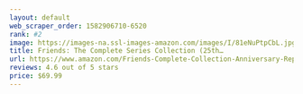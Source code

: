 ```yaml
---
layout: default 
﻿web_scraper_order: 1582906710-6520
rank: #2
image: https://images-na.ssl-images-amazon.com/images/I/81eNuPtpCbL.jpg
title: Friends: The Complete Series Collection (25th…
url: https://www.amazon.com/Friends-Complete-Collection-Anniversary-Repackaged/dp/B07S86K91M/ref=zg_mw_movies-tv_2?_encoding=UTF8&psc=1&refRID=0STWD1YRS3TMPPRB8GBJ
reviews: 4.6 out of 5 stars
price: $69.99 
---
```

